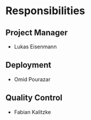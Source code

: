 # Responsibilities

## Project Manager

- Lukas Eisenmann

## Deployment

- Omid Pourazar

## Quality Control
- Fabian Kalitzke
